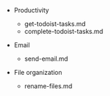 - Productivity
    - get-todoist-tasks.md
    - complete-todoist-tasks.md

- Email
    - send-email.md

- File organization
    - rename-files.md